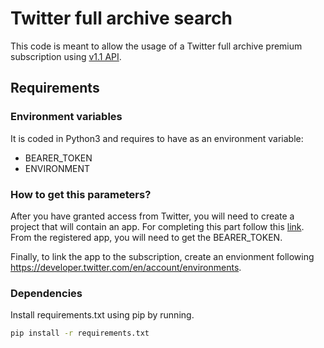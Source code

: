 # Twitter full archive search 

This code is meant to allow the usage of a Twitter full archive 
premium subscription using [v1.1 API](https://developer.twitter.com/en/docs/twitter-api/premium/search-api/quick-start/premium-full-archive).

## Requirements

### Environment variables

It is coded in Python3 and requires to have as an environment variable:
- BEARER_TOKEN
- ENVIRONMENT

### How to get this parameters?

After you have granted access from Twitter, you will need to create a project that
will contain an app. For completing this 
part follow this [link](https://developer.twitter.com/en/docs/projects/overview#:~:text=To%20create%20a%20Project%2C%20click,%2C%20description%2C%20and%20use%20case). From the registered app, you will need to get 
the BEARER_TOKEN.

Finally, to link the app to the subscription, create an envionment following
https://developer.twitter.com/en/account/environments. 


### Dependencies

Install requirements.txt using pip by running.

```bash
pip install -r requirements.txt
``` 
 
